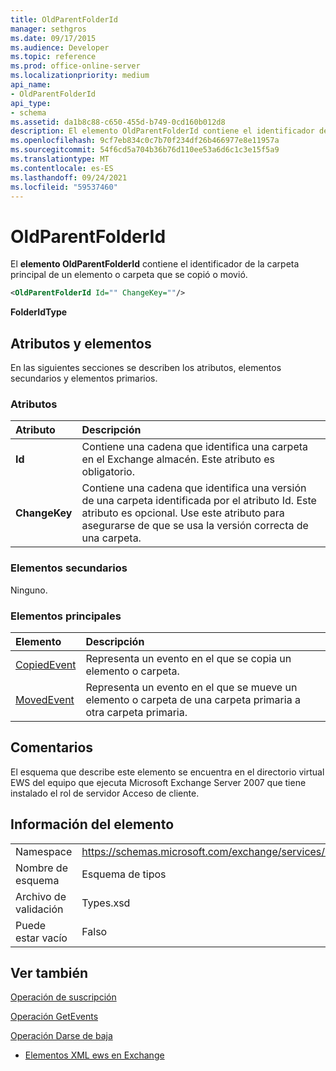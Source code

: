 ```yaml
---
title: OldParentFolderId
manager: sethgros
ms.date: 09/17/2015
ms.audience: Developer
ms.topic: reference
ms.prod: office-online-server
ms.localizationpriority: medium
api_name:
- OldParentFolderId
api_type:
- schema
ms.assetid: da1b8c88-c650-455d-b749-0cd160b012d8
description: El elemento OldParentFolderId contiene el identificador de la carpeta principal de un elemento o carpeta que se copió o movió.
ms.openlocfilehash: 9cf7eb834c0c7b70f234df26b466977e8e11957a
ms.sourcegitcommit: 54f6cd5a704b36b76d110ee53a6d6c1c3e15f5a9
ms.translationtype: MT
ms.contentlocale: es-ES
ms.lasthandoff: 09/24/2021
ms.locfileid: "59537460"
---
```

# <a name="oldparentfolderid"></a>OldParentFolderId

El **elemento OldParentFolderId** contiene el identificador de la carpeta principal de un elemento o carpeta que se copió o movió. 
  
```xml
<OldParentFolderId Id="" ChangeKey=""/>
```

 **FolderIdType**
## <a name="attributes-and-elements"></a>Atributos y elementos

En las siguientes secciones se describen los atributos, elementos secundarios y elementos primarios.
  
### <a name="attributes"></a>Atributos

|**Atributo**|**Descripción**|
|:-----|:-----|
|**Id** <br/> |Contiene una cadena que identifica una carpeta en el Exchange almacén. Este atributo es obligatorio.  <br/> |
|**ChangeKey** <br/> |Contiene una cadena que identifica una versión de una carpeta identificada por el atributo Id. Este atributo es opcional. Use este atributo para asegurarse de que se usa la versión correcta de una carpeta.  <br/> |
   
### <a name="child-elements"></a>Elementos secundarios

Ninguno.
  
### <a name="parent-elements"></a>Elementos principales

|**Elemento**|**Descripción**|
|:-----|:-----|
|[CopiedEvent](copiedevent.md) <br/> |Representa un evento en el que se copia un elemento o carpeta.  <br/> |
|[MovedEvent](movedevent.md) <br/> |Representa un evento en el que se mueve un elemento o carpeta de una carpeta primaria a otra carpeta primaria.  <br/> |
   
## <a name="remarks"></a>Comentarios

El esquema que describe este elemento se encuentra en el directorio virtual EWS del equipo que ejecuta Microsoft Exchange Server 2007 que tiene instalado el rol de servidor Acceso de cliente.
  
## <a name="element-information"></a>Información del elemento

|||
|:-----|:-----|
|Namespace  <br/> |https://schemas.microsoft.com/exchange/services/2006/types  <br/> |
|Nombre de esquema  <br/> |Esquema de tipos  <br/> |
|Archivo de validación  <br/> |Types.xsd  <br/> |
|Puede estar vacío  <br/> |Falso  <br/> |
   
## <a name="see-also"></a>Ver también



[Operación de suscripción](subscribe-operation.md)
  
[Operación GetEvents](getevents-operation.md)
  
[Operación Darse de baja](unsubscribe-operation.md)


- [Elementos XML ews en Exchange](ews-xml-elements-in-exchange.md)

